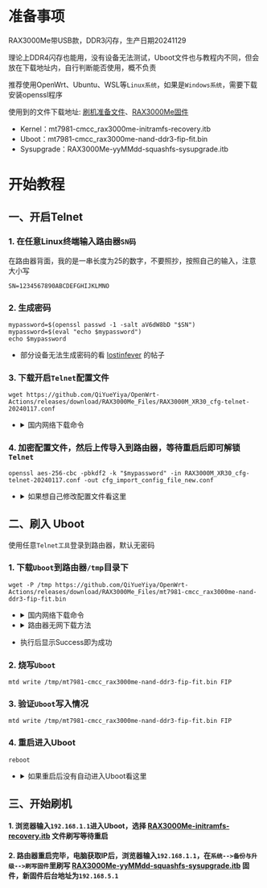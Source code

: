 # 准备事项
RAX3000Me带USB款，DDR3闪存，生产日期20241129

理论上DDR4闪存也能用，没有设备无法测试，Uboot文件也与教程内不同，但会放在下载地址内，自行判断能否使用，概不负责

推荐使用OpenWrt、Ubuntu、WSL等```Linux系统```，如果是```Windows系统```，需要下载安装openssl程序

使用到的文件下载地址: [刷机准备文件](https://github.com/QiYueYiya/OpenWrt-Actions/releases/tag/RAX3000Me_Files)、[RAX3000Me固件](https://github.com/QiYueYiya/OpenWrt-Actions/releases/tag/RAX3000Me)
- Kernel：mt7981-cmcc_rax3000me-initramfs-recovery.itb
- Uboot：mt7981-cmcc_rax3000me-nand-ddr3-fip-fit.bin
- Sysupgrade：RAX3000Me-yyMMdd-squashfs-sysupgrade.itb

# 开始教程
## 一、开启Telnet
### 1. 在任意Linux终端输入路由器```SN码```
在路由器背面，我的是一串长度为25的数字，不要照抄，按照自己的输入，注意大小写
```shell
SN=1234567890ABCDEFGHIJKLMNO
```
### 2. 生成密码
```shell
mypassword=$(openssl passwd -1 -salt aV6dW8bD "$SN")
mypassword=$(eval "echo $mypassword")
echo $mypassword
```
  - 部分设备无法生成密码的看 [lostinfever](https://www.right.com.cn/forum/forum.php?mod=viewthread&tid=8422688&highlight=RAX3000Me) 的帖子
### 3. 下载开启```Telnet```配置文件
```shell
wget https://github.com/QiYueYiya/OpenWrt-Actions/releases/download/RAX3000Me_Files/RAX3000M_XR30_cfg-telnet-20240117.conf
```
- <details>
    <summary>国内网络下载命令</summary>

    ```shell
    wget https://github.akams.cn/https://github.com/QiYueYiya/OpenWrt-Actions/releases/download/RAX3000Me_Files/RAX3000M_XR30_cfg-telnet-20240117.conf
    ```
    </details>

### 4. 加密配置文件，然后上传导入到路由器，等待重启后即可解锁```Telnet```
```shell
openssl aes-256-cbc -pbkdf2 -k "$mypassword" -in RAX3000M_XR30_cfg-telnet-20240117.conf -out cfg_import_config_file_new.conf
```
- <details>
    <summary>如果想自己修改配置文件看这里</summary>

    #### 用下面命令解密配置文件，需要先生成密码
    ```shell
    openssl aes-256-cbc -d -pbkdf2 -k "$mypassword" -in cfg_export_config_file.conf -out cfg_import_config_file_decrypt.conf
    ```
    #### 要加密配置文件后再上传
    ```shell
    tar -zcvf - etc | openssl aes-256-cbc -pbkdf2 -k "$mypassword" -out cfg_export_config_file_new.conf
    ```
    </details>

## 二、刷入 Uboot
使用任意```Telnet工具```登录到路由器，默认无密码
### 1. 下载```Uboot```到路由器```/tmp```目录下
```shell
wget -P /tmp https://github.com/QiYueYiya/OpenWrt-Actions/releases/download/RAX3000Me_Files/mt7981-cmcc_rax3000me-nand-ddr3-fip-fit.bin
```
- <details>
    <summary>国内网络下载命令</summary>

    ```shell
    wget -P /tmp https://github.akams.cn/https://github.com/QiYueYiya/OpenWrt-Actions/releases/download/RAX3000Me_Files/mt7981-cmcc_rax3000me-nand-ddr3-fip-fit.bin
    ```
    </details>
- <details>
    <summary>路由器无网下载方法</summary>
    
    #### 先在电脑上下载好 [Uboot](https://github.com/QiYueYiya/OpenWrt-Actions/releases/download/RAX3000Me_Files/mt7981-cmcc_rax3000me-nand-ddr3-fip-fit.bin)
    #### 设置电脑网卡为固定IP ```192.168.10.2/24```（该IP需要和路由器在同一个网段，注意只使用一个网卡，无线也不要连接）
    #### 然后打开```HTTP File Server```软件，将对应```Uboot```文件拖拽到软件，然后使用下面对应的命令下载到```/tmp```目录：

    ```
    wget -P /tmp http://192.168.10.2/mt7981-cmcc_rax3000me-nand-ddr3-fip-fit.bin
    ```
    </details>

- 执行后显示Success即为成功
### 2. 烧写```Uboot```
```
mtd write /tmp/mt7981-cmcc_rax3000me-nand-ddr3-fip-fit.bin FIP
```
### 3. 验证```Uboot```写入情况
```
mtd write /tmp/mt7981-cmcc_rax3000me-nand-ddr3-fip-fit.bin FIP
```
### 4. 重启进入Uboot
```
reboot
```
- <details>
    <summary>如果重启后没有自动进入Uboot看这里</summary>
    
    #### 断开电源后，用牙签顶住```RESET```按钮，插上电源后大约```5-10```秒，指示灯变```绿色```后松开按钮，网线一头插电脑上，另一头插在路由器LAN口上
    </details>

## 三、开始刷机
#### 1. 浏览器输入```192.168.1.1```进入Uboot，选择 [RAX3000Me-initramfs-recovery.itb](https://github.com/QiYueYiya/OpenWrt-Actions/releases/download/RAX3000Me_Files/mt7981-cmcc_rax3000me-initramfs-recovery.itb) 文件刷写等待重启

#### 2. 路由器重启完毕，电脑获取IP后，浏览器输入```192.168.1.1```，在```系统-->备份与升级-->刷写固件```里刷写 [RAX3000Me-yyMMdd-squashfs-sysupgrade.itb](https://github.com/QiYueYiya/OpenWrt-Actions/releases/tag/RAX3000Me) 固件，新固件后台地址为```192.168.5.1```
